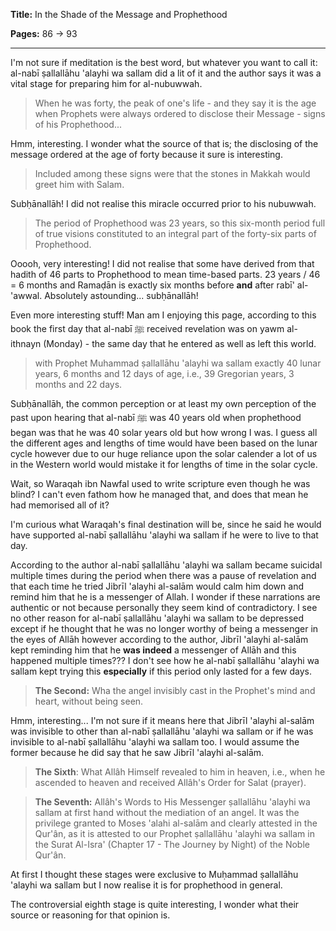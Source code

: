 **Title:** In the Shade of the Message and Prophethood

**Pages:** 86 -> 93

---

I'm not sure if meditation is the best word, but whatever you want to call it: al-nabī ṣallallāhu 'alayhi wa sallam did a lit of it and the author says it was a vital stage for preparing him for al-nubuwwah.

> When he was forty, the peak of one's life - and they say it is the age when Prophets were always ordered to disclose their Message - signs of his Prophethood...

Hmm, interesting. I wonder what the source of that is; the disclosing of the message ordered at the age of forty because it sure is interesting.

> Included among these signs were that the stones in Makkah would greet him with Salam.

Subḥānallāh! I did not realise this miracle occurred prior to his nubuwwah.

> The period of Prophethood was 23 years, so this six-month period full of true visions constituted to an integral part of the forty-six parts of Prophethood.

Ooooh, very interesting! I did not realise that some have derived from that hadith of 46 parts to Prophethood to mean time-based parts. 23 years / 46 = 6 months and Ramaḍān is exactly six months before **and** after rabī' al-'awwal. Absolutely astounding... subḥānallāh!

Even more interesting stuff! Man am I enjoying this page, according to this book the first day that al-nabī ﷺ received revelation was on yawm al-ithnayn (Monday) - the same day that he entered as well as left this world.

> with Prophet Muhammad ṣallallāhu 'alayhi wa sallam exactly 40 lunar years, 6 months and 12 days of age, i.e., 39 Gregorian years, 3 months and 22 days.

Subḥānallāh, the common perception or at least my own perception of the past upon hearing that al-nabī ﷺ was 40 years old when prophethood began was that he was 40 solar years old but how wrong I was. I guess all the different ages and lengths of time would have been based on the lunar cycle however due to our huge reliance upon the solar calender a lot of us in the Western world would mistake it for lengths of time in the solar cycle.

Wait, so Waraqah ibn Nawfal used to write scripture even though he was blind? I can't even fathom how he managed that, and does that mean he had memorised all of it?

I'm curious what Waraqah's final destination will be, since he said he would have supported al-nabī ṣallallāhu 'alayhi wa sallam if he were to live to that day.

According to the author al-nabī ṣallallāhu 'alayhi wa sallam became suicidal multiple times during the period when there was a pause of revelation and that each time he tried Jibrīl 'alayhi al-salām would calm him down and remind him that he is a messenger of Allah. I wonder if these narrations are authentic or not because personally they seem kind of contradictory. I see no other reason for al-nabī ṣallallāhu 'alayhi wa sallam to be depressed except if he thought that he was no longer worthy of being a messenger in the eyes of Allāh however according to the author, Jibrīl 'alayhi al-salām kept reminding him that he **was indeed** a messenger of Allāh and this happened multiple times??? I don't see how he al-nabī ṣallallāhu 'alayhi wa sallam kept trying this **especially** if this period only lasted for a few days.

> **The Second:** Wha the angel invisibly cast in the Prophet's mind and heart, without being seen.

Hmm, interesting... I'm not sure if it means here that Jibrīl 'alayhi al-salām was invisible to other than al-nabī ṣallallāhu 'alayhi wa sallam or if he was invisible to al-nabī ṣallallāhu 'alayhi wa sallam too. I would assume the former because he did say that he saw Jibrīl 'alayhi al-salām.

> **The Sixth**: What Allâh Himself revealed to him in heaven, i.e., when he ascended to heaven and received Allâh's Order for Salat (prayer).

> **The Seventh:** Allâh's Words to His Messenger ṣallallāhu 'alayhi wa sallam at first hand without the mediation of an angel. It was the privilege granted to Moses 'alahi al-salām and clearly attested in the Qur'ân, as it is attested to our Prophet ṣallallāhu 'alayhi wa sallam in the Surat Al-Isra' (Chapter 17 - The Journey by Night) of the Noble Qur'ân.

At first I thought these stages were exclusive to Muḥammad ṣallallāhu 'alayhi wa sallam but I now realise it is for prophethood in general.

The controversial eighth stage is quite interesting, I wonder what their source or reasoning for that opinion is.
